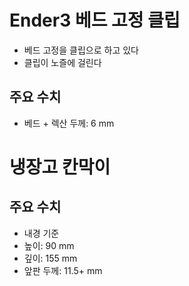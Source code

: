 # Ender3 베드 고정 클립
- 베드 고정을 클립으로 하고 있다
- 클립이 노즐에 걸린다

## 주요 수치
- 베드 + 렉산 두께: 6 mm

# 냉장고 칸막이
## 주요 수치
- 내경 기준
- 높이: 90 mm
- 깊이: 155 mm
- 앞판 두께: 11.5+ mm
